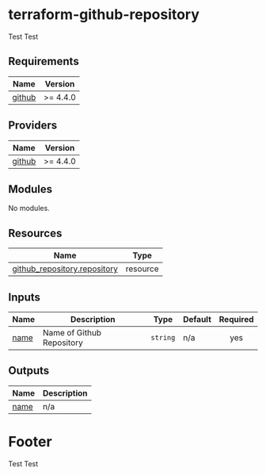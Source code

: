 # terraform-github-repository

Test Test

<!-- BEGIN_TF_DOCS -->
## Requirements

| Name | Version |
|------|---------|
| <a name="requirement_github"></a> [github](#requirement\_github) | >= 4.4.0 |

## Providers

| Name | Version |
|------|---------|
| <a name="provider_github"></a> [github](#provider\_github) | >= 4.4.0 |

## Modules

No modules.

## Resources

| Name | Type |
|------|------|
| [github_repository.repository](https://registry.terraform.io/providers/integrations/github/latest/docs/resources/repository) | resource |

## Inputs

| Name | Description | Type | Default | Required |
|------|-------------|------|---------|:--------:|
| <a name="input_name"></a> [name](#input\_name) | Name of Github Repository | `string` | n/a | yes |

## Outputs

| Name | Description |
|------|-------------|
| <a name="output_name"></a> [name](#output\_name) | n/a |
<!-- END_TF_DOCS -->

# Footer
Test Test
